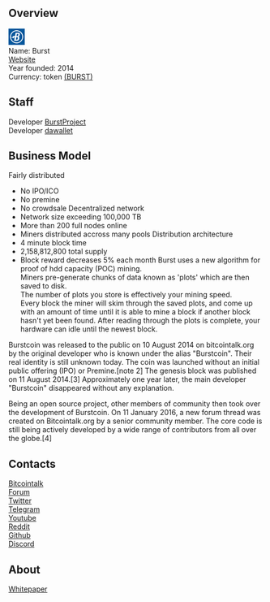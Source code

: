 ## Overview
![ logo](../projects/logo/burst.png)    
Name: Burst  
[Website](http://www.burst-coin.org/)   
Year founded: 2014  
Currency: token [(BURST)](https://coinmarketcap.com/currencies/burst/)	 
## Staff 
Developer [BurstProject](../people/BurstProject.md)  
Developer [dawallet](../people/dawallet.md)  
## Business Model
 Fairly distributed
* No IPO/ICO
* No premine
* No crowdsale
Decentralized network
* Network size exceeding 100,000 TB
* More than 200 full nodes online
* Miners distributed accross many pools
Distribution architecture
* 4 minute block time
* 2,158,812,800 total supply
* Block reward decreases 5% each month
Burst uses a new algorithm for proof of hdd capacity (POC) mining.  
Miners pre-generate chunks of data known as 'plots' which are then saved to disk.  
The number of plots you store is effectively your mining speed.  
Every block the miner will skim through the saved plots, and come up with an amount of time until it is able to mine a block if another block hasn't yet been found. After reading through the plots is complete, your hardware can idle until the newest block.

Burstcoin was released to the public on 10 August 2014 on bitcointalk.org by the original developer who is known under the alias "Burstcoin". Their real identity is still unknown today. The coin was launched without an initial public offering (IPO) or Premine.[note 2] The genesis block was published on 11 August 2014.[3] Approximately one year later, the main developer "Burstcoin" disappeared without any explanation.

Being an open source project, other members of community then took over the development of Burstcoin. On 11 January 2016, a new forum thread was created on Bitcointalk.org by a senior community member. The core code is still being actively developed by a wide range of contributors from all over the globe.[4]
## Contacts  
[Bitcointalk](https://bitcointalk.org/index.php?topic=1541310)     
[Forum](http://www.burst-coin.org/forums)  
[Twitter](https://twitter.com/Burstcoin_dev)   
[Telegram](https://t.me/burstcoin)   
[Youtube](https://www.youtube.com/channel/UC0Btiu5VeUT6B5eAaHGZMdQ/feed)  
[Reddit](https://www.reddit.com/r/burstcoin/)  
[Github](https://github.com/burst-team/burstcoin)  
[Discord](https://discordapp.com/invite/RPhpjVv)  
   
## About 
[Whitepaper](https://eprint.iacr.org/2015/528.pdf)
